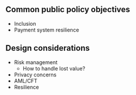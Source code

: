

## Common public policy objectives
+ Inclusion
+ Payment system resilience

## Design considerations
+ Risk management
  + How to handle lost value?
+ Privacy concerns
+ AML/CFT
+ Resilience
